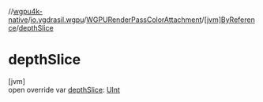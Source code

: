 //[wgpu4k-native](../../../../index.md)/[io.ygdrasil.wgpu](../../index.md)/[WGPURenderPassColorAttachment](../index.md)/[[jvm]ByReference](index.md)/[depthSlice](depth-slice.md)

# depthSlice

[jvm]\
open override var [depthSlice](depth-slice.md): [UInt](https://kotlinlang.org/api/core/kotlin-stdlib/kotlin/-u-int/index.html)